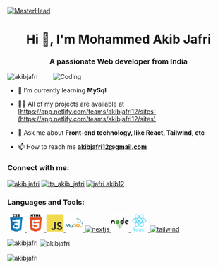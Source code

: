 [![MasterHead](https://vertextechnology.com/wp-content/uploads/2016/07/banner-web-development.png)](https://rishavchanda.io)
<h1 align="center">Hi 👋, I'm Mohammed Akib Jafri</h1>
<h3 align="center">A passionate Web developer from India</h3>
<img align="right" alt="Coding" width="400" src="https://miro.medium.com/v2/resize:fit:4800/format:webp/1*4fNBO_UDYEVxM0E5T2FyJQ.gif">

<p align="left"> <img src="https://komarev.com/ghpvc/?username=akibjafri&label=Profile%20views&color=0e75b6&style=flat" alt="akibjafri" /> </p>

- 🌱 I’m currently learning **MySql**

- 👨‍💻 All of my projects are available at [https://app.netlify.com/teams/akibjafri12/sites](https://app.netlify.com/teams/akibjafri12/sites)

- 💬 Ask me about **Front-end technology, like React, Tailwind, etc**

- 📫 How to reach me **akibjafri12@gmail.com**

<h3 align="left">Connect with me:</h3>
<p align="left">
<a href="https://linkedin.com/in/akib jafri" target="blank"><img align="center" src="https://raw.githubusercontent.com/rahuldkjain/github-profile-readme-generator/master/src/images/icons/Social/linked-in-alt.svg" alt="akib jafri" height="30" width="40" /></a>
<a href="https://instagram.com/its_akib_jafri" target="blank"><img align="center" src="https://raw.githubusercontent.com/rahuldkjain/github-profile-readme-generator/master/src/images/icons/Social/instagram.svg" alt="its_akib_jafri" height="30" width="40" /></a>
<a href="https://www.hackerrank.com/jafri akib12" target="blank"><img align="center" src="https://raw.githubusercontent.com/rahuldkjain/github-profile-readme-generator/master/src/images/icons/Social/hackerrank.svg" alt="jafri akib12" height="30" width="40" /></a>
</p>

<h3 align="left">Languages and Tools:</h3>
<p align="left"> <a href="https://www.w3schools.com/css/" target="_blank" rel="noreferrer"> <img src="https://raw.githubusercontent.com/devicons/devicon/master/icons/css3/css3-original-wordmark.svg" alt="css3" width="40" height="40"/> </a> <a href="https://www.w3.org/html/" target="_blank" rel="noreferrer"> <img src="https://raw.githubusercontent.com/devicons/devicon/master/icons/html5/html5-original-wordmark.svg" alt="html5" width="40" height="40"/> </a> <a href="https://developer.mozilla.org/en-US/docs/Web/JavaScript" target="_blank" rel="noreferrer"> <img src="https://raw.githubusercontent.com/devicons/devicon/master/icons/javascript/javascript-original.svg" alt="javascript" width="40" height="40"/> </a> <a href="https://www.mysql.com/" target="_blank" rel="noreferrer"> <img src="https://raw.githubusercontent.com/devicons/devicon/master/icons/mysql/mysql-original-wordmark.svg" alt="mysql" width="40" height="40"/> </a> <a href="https://nextjs.org/" target="_blank" rel="noreferrer"> <img src="https://cdn.worldvectorlogo.com/logos/nextjs-2.svg" alt="nextjs" width="40" height="40"/> </a> <a href="https://nodejs.org" target="_blank" rel="noreferrer"> <img src="https://raw.githubusercontent.com/devicons/devicon/master/icons/nodejs/nodejs-original-wordmark.svg" alt="nodejs" width="40" height="40"/> </a> <a href="https://reactjs.org/" target="_blank" rel="noreferrer"> <img src="https://raw.githubusercontent.com/devicons/devicon/master/icons/react/react-original-wordmark.svg" alt="react" width="40" height="40"/> </a> <a href="https://tailwindcss.com/" target="_blank" rel="noreferrer"> <img src="https://www.vectorlogo.zone/logos/tailwindcss/tailwindcss-icon.svg" alt="tailwind" width="40" height="40"/> </a> </p>

<p><img align="left" src="https://github-readme-stats.vercel.app/api/top-langs?username=akibjafri&show_icons=true&locale=en&layout=compact" alt="akibjafri" /></p>

<p>&nbsp;<img align="center" src="https://github-readme-stats.vercel.app/api?username=akibjafri&show_icons=true&locale=en" alt="akibjafri" /></p>

<p><img align="center" src="https://github-readme-streak-stats.herokuapp.com/?user=akibjafri&" alt="akibjafri" /></p>
